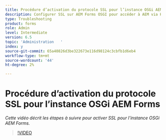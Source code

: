```yaml
---
title: Procédure d’activation du protocole SSL pour l’instance OSGi AEM Forms
description: Configurer SSL sur AEM Forms OSGI pour accéder à AEM via HTTPS
type: Troubleshooting
product: forms
role: Admin
level: Intermediate
version: 6.5
topic: 'Administration   '
index: y
source-git-commit: 65a40826d3be322673e116d98124c3cbfb1d6eb4
workflow-type: tm+mt
source-wordcount: '44'
ht-degree: 2%

---
```



# Procédure d’activation du protocole SSL pour l’instance OSGi AEM Forms

*Cette vidéo décrit les étapes à suivre pour activer SSL pour l’instance OSGi AEM Forms.*

>[!VIDEO](https://video.tv.adobe.com/v/335524?quality=9&learn=on)